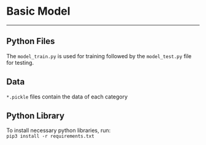 # Basic Model

--- 

## Python Files
The `model_train.py` is used for training followed by the `model_test.py` file for testing.

## Data
`*.pickle` files contain the data of each category

## Python Library
To install necessary python libraries, run:  
`pip3 install -r requirements.txt`
